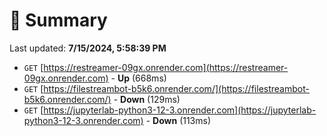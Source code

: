 # 📖 Summary
Last updated: **7/15/2024, 5:58:39 PM**

- `GET` [https://restreamer-09gx.onrender.com](https://restreamer-09gx.onrender.com) - **Up** (668ms)
- `GET` [https://filestreambot-b5k6.onrender.com/](https://filestreambot-b5k6.onrender.com/) - **Down** (129ms)
- `GET` [https://jupyterlab-python3-12-3.onrender.com](https://jupyterlab-python3-12-3.onrender.com) - **Down** (113ms)
